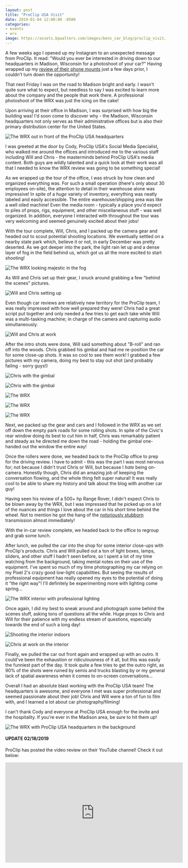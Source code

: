 ```yaml
---
layout: post
title: "ProClip USA Visit"
date: 2019-01-04 12:00:00 -0500
categories:
- events
- wrx
image: https://assets.bpwalters.com/images/bens_car_blog/proclip_visit/proclip_front.jpg
---
```


<span class="is-first-letter">A</span> few weeks ago I opened up my Instagram to an unexpected message from ProClip. It read: "Would you ever be interested in driving down to our headquarters in Madison, Wisconsin for a photoshoot of your car?" Having wrapped up my [review of their phone mounts](/proclip-phone-mount-review) just a few days prior, I couldn't turn down the opportunity! 

That next Friday I was on the road to Madison bright and early. I wasn't quite sure what to expect, but needless to say I was excited to learn more about the company and the people that work there. A professional photoshoot of the WRX was just the icing on the cake!

Upon arriving at their office in Madison, I was surprised with how big the building was! I'd soon come to discover why - the Madison, Wisconsin headquarters not only serves as their administrative offices but is also their primary distribution center for the United States.

![The WRX out in front of the ProClip USA headquarters](https://assets.bpwalters.com/images/bens_car_blog/proclip_visit/proclip_entrance.jpg)

I was greeted at the door by Cody, ProClip USA's Social Media Specialist, who walked me around the offices and introduced me to the various staff including Will and Chris - the masterminds behind ProClip USA's media content. Both guys are wildly talented and a quick look at their work was all that I needed to know the WRX review was going to be something special!

As we wrapped up the tour of the office, I was struck by how clean and organized everything was. For such a small operation (there's only about 30 employees on-site), the attention to detail in their warehouse alone was impressive! In spite of a *huge* variety of inventory, everything was neatly labeled and easily accessible. The entire warehouse/shipping area was like a well oiled machine! Even the media room - typically a place you'd expect to piles of props, rigs, equipment, and other miscellaneous stuff - was well organized. In addition, everyone I interacted with throughout the tour was very welcoming and seemed genuinely excited about their jobs!

With the tour complete, Will, Chris, and I packed up the camera gear and headed out to scout potential shooting locations. We eventually settled on a nearby state park which, believe it or not, in early December was pretty deserted. As we got deeper into the park, the light rain let up and a dense layer of fog in the field behind us, which got us all the more excited to start shooting!

![The WRX looking majestic in the fog](https://assets.bpwalters.com/images/bens_car_blog/proclip_visit/outdoor_shoot_4.jpg)

As Will and Chris set up their gear, I snuck around grabbing a few "behind the scenes" pictures.

![Will and Chris setting up](https://assets.bpwalters.com/images/bens_car_blog/proclip_visit/outdoor_shoot_5.jpg)

Even though car reviews are relatively new territory for the ProClip team, I was really impressed with how well prepared they were! Chris had a great script put together and only needed a few tries to get each take while Will was a multi-tasking machine; in charge of the camera and capturing audio simultaneously.

![Will and Chris at work](https://assets.bpwalters.com/images/bens_car_blog/proclip_visit/outdoor_shoot_2.jpg)

After the intro shots were done, Will said something about "B-roll" and ran off into the woods. Chris grabbed his gimbal and had me re-position the car for some close-up shots. It was so cool to see them work! I grabbed a few pictures with my camera, doing my best to stay out shot (and probably failing - sorry guys!)

![Chris with the gimbal](https://assets.bpwalters.com/images/bens_car_blog/proclip_visit/outdoor_shoot_3.jpg)

![Chris with the gimbal](https://assets.bpwalters.com/images/bens_car_blog/proclip_visit/outdoor_shoot_1.jpg)

![The WRX](https://assets.bpwalters.com/images/bens_car_blog/proclip_visit/outdoor_shot_1.jpg)

![The WRX](https://assets.bpwalters.com/images/bens_car_blog/proclip_visit/outdoor_shot_2.jpg)

![The WRX](https://assets.bpwalters.com/images/bens_car_blog/proclip_visit/outdoor_shot_3.jpg)

Next, we packed up the gear and cars and I followed in the WRX as we set off down the empty park roads for some rolling shots. In spite of the Civic's rear window doing its best to cut him in half, Chris was remarkably patient and steady as he directed me down the road - holding the gimbal one-handed out the window the entire way!

Once the rollers were done, we headed back to the ProClip office to prep for the driving review. I have to admit - this was the part I was most nervous for; not because I didn't trust Chris or Will, but because I *hate* being on-camera. Honestly though, Chris did an amazing job of keeping the conversation flowing, and the whole thing felt super natural! It was really cool to be able to share my history and talk about the blog with another car guy!

Having seen his review of a 500+ hp Range Rover, I didn't expect Chris to be blown away by the WRX, but I was impressed that he picked up on a lot of the nuances and things I love about the car in his short time behind the wheel. Not to mention he got the hang of the [notoriously stubborn](/taking-delivery-of-my-wrx) transmission almost immediately!

With the in-car review complete, we headed back to the office to regroup and grab some lunch.

After lunch, we pulled the car into the shop for some interior close-ups with ProClip's products. Chris and Will pulled out a ton of light boxes, lamps, sliders, and other stuff I hadn't seen before, so I spent a lot of my time watching from the background, taking mental notes on their use of the equipment. I've spent so much of my time photographing my car relying on my Pixel 2's crazy good low-light capabilities. But seeing the results of professional equipment has really opened my eyes to the potential of doing it "the right way"! I'll definitely be experimenting more with lighting come spring...

![The WRX interior with professional lighting](https://assets.bpwalters.com/images/bens_car_blog/proclip_visit/interior_shot.jpg)

Once again, I did my best to sneak around and photograph some behind the scenes stuff, asking tons of questions all the while. Huge props to Chris and Will for their patience with my endless stream of questions, especially towards the end of such a long day!

![Shooting the interior indoors](https://assets.bpwalters.com/images/bens_car_blog/proclip_visit/indoor_shoot_1.jpg)

![Chris at work on the interior](https://assets.bpwalters.com/images/bens_car_blog/proclip_visit/indoor_shoot_2.jpg)

Finally, we pulled the car out front again and wrapped up with an outro. It could've been the exhaustion or ridiculousness of it all, but this was easily the funniest part of the day. It took quite a few tries to get the outro right, as 90% of the shots were ruined by semis and trucks blasting by or my general lack of spatial awareness when it comes to on-screen conversations...

Overall I had an absolute blast working with the ProClip USA team! The headquarters is awesome, and everyone I met was super professional and seemed passionate about their job! Chris and Will were a ton of fun to film with, and I learned a lot about car photography/filming!

I can't thank Cody and everyone at ProClip USA enough for the invite and the hospitality. If you're ever in the Madison area, be sure to hit them up!

![The WRX with ProClip USA headquarters in the background](https://assets.bpwalters.com/images/bens_car_blog/proclip_visit/proclip_front.jpg)

#### UPDATE 02/18/2019

ProClip has posted the video review on their YouTube channel! Check it out below:

<iframe width="560" height="315" src="https://www.youtube.com/embed/fLb5HEv2ZtU" frameborder="0" allowfullscreen></iframe>